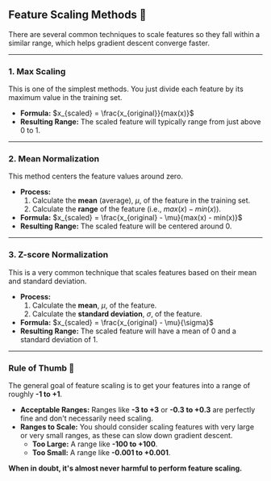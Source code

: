 ## **Feature Scaling Methods 📏**

There are several common techniques to scale features so they fall within a similar range, which helps gradient descent converge faster.

---

### **1. Max Scaling**

This is one of the simplest methods. You just divide each feature by its maximum value in the training set.

- **Formula:** $x_{scaled} = \frac{x_{original}}{max(x)}$
- **Resulting Range:** The scaled feature will typically range from just above 0 to 1.

---

### **2. Mean Normalization**

This method centers the feature values around zero.

- **Process:**
  1. Calculate the **mean** (average), $\mu$, of the feature in the training set.
  2. Calculate the **range** of the feature (i.e., $max(x) - min(x)$).
- **Formula:** $x_{scaled} = \frac{x_{original} - \mu}{max(x) - min(x)}$
- **Resulting Range:** The scaled feature will be centered around 0.

---

### **3. Z-score Normalization**

This is a very common technique that scales features based on their mean and standard deviation.

- **Process:**
  1. Calculate the **mean**, $\mu$, of the feature.
  2. Calculate the **standard deviation**, $\sigma$, of the feature.
- **Formula:** $x_{scaled} = \frac{x_{original} - \mu}{\sigma}$
- **Resulting Range:** The scaled feature will have a mean of 0 and a standard deviation of 1.

---

### **Rule of Thumb 🎯**

The general goal of feature scaling is to get your features into a range of roughly **-1 to +1**.

- **Acceptable Ranges:** Ranges like **-3 to +3** or **-0.3 to +0.3** are perfectly fine and don't necessarily need scaling.
- **Ranges to Scale:** You should consider scaling features with very large or very small ranges, as these can slow down gradient descent.
  - **Too Large:** A range like **-100 to +100**.
  - **Too Small:** A range like **-0.001 to +0.001**.

**When in doubt, it's almost never harmful to perform feature scaling.**
